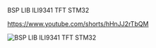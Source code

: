 BSP LIB ILI9341 TFT STM32

https://www.youtube.com/shorts/hHnJJ2rTbQM


![BSP LIB ILI9341 TFT STM32](https://github.com/user-attachments/assets/85050999-b590-46ff-a204-e3435c544015)
